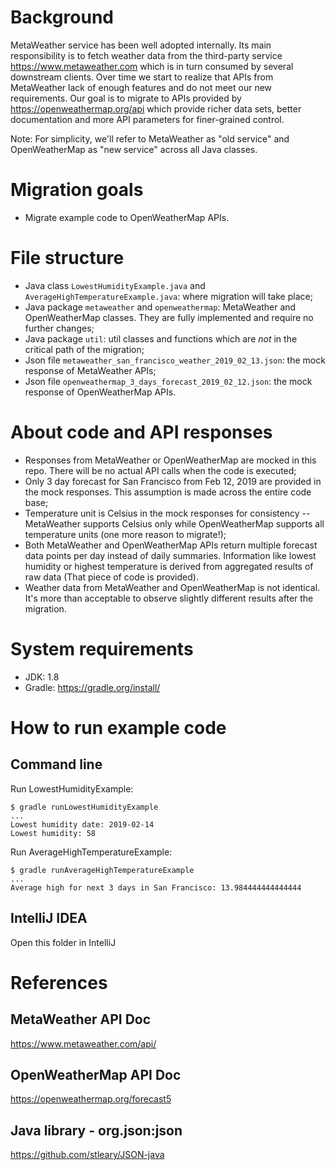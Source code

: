 # Background
MetaWeather service has been well adopted internally. Its main responsibility is to fetch weather data from the third-party service https://www.metaweather.com which is in turn consumed by several downstream clients. Over time we start to realize that APIs from MetaWeather lack of enough features and do not meet our new requirements. Our goal is to migrate to APIs provided by https://openweathermap.org/api which provide richer data sets, better documentation and more API parameters for finer-grained control.

Note: For simplicity, we'll refer to MetaWeather as "old service" and OpenWeatherMap as "new service" across all Java classes. 

# Migration goals
* Migrate example code to OpenWeatherMap APIs.

# File structure
* Java class `LowestHumidityExample.java` and `AverageHighTemperatureExample.java`: where migration will take place;
* Java package `metaweather` and `openweathermap`: MetaWeather and OpenWeatherMap classes. They are fully implemented and require no further changes;
* Java package `util`: util classes and functions which are *not* in the critical path of the migration;  
* Json file `metaweather_san_francisco_weather_2019_02_13.json`: the mock response of MetaWeather APIs;
* Json file `openweathermap_3_days_forecast_2019_02_12.json`: the mock response of OpenWeatherMap APIs.

# About code and API responses
* Responses from MetaWeather or OpenWeatherMap are mocked in this repo. There will be no actual API calls when the code is executed;
* Only 3 day forecast for San Francisco from Feb 12, 2019 are provided in the mock responses. This assumption is made across the entire code base; 
* Temperature unit is Celsius in the mock responses for consistency -- MetaWeather supports Celsius only while OpenWeatherMap supports all temperature units (one more reason to migrate!);
* Both MetaWeather and OpenWeatherMap APIs return multiple forecast data points per day instead of daily summaries. Information like lowest humidity or highest temperature is derived from aggregated results of raw data (That piece of code is provided).
* Weather data from MetaWeather and OpenWeatherMap is not identical. It's more than acceptable to observe slightly different results after the migration.

# System requirements
* JDK: 1.8
* Gradle: https://gradle.org/install/

# How to run example code
## Command line
Run LowestHumidityExample:
```
$ gradle runLowestHumidityExample
...
Lowest humidity date: 2019-02-14
Lowest humidity: 58
```
Run AverageHighTemperatureExample:
```
$ gradle runAverageHighTemperatureExample
...
Average high for next 3 days in San Francisco: 13.984444444444444
```

## IntelliJ IDEA
Open this folder in IntelliJ

# References
## MetaWeather API Doc
https://www.metaweather.com/api/

## OpenWeatherMap API Doc
https://openweathermap.org/forecast5

## Java library - org.json:json
https://github.com/stleary/JSON-java
